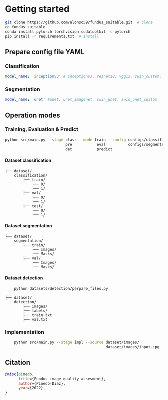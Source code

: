 # Getting started

```bash
git clone https://github.com/alonso59/fundus_suitable.git  # clone
cd fundus_suitable
conda install pytorch torchvision cudatoolkit -c pytorch
pip install -r requirements.txt  # install
```

## Prepare config file YAML

### Classification

```yaml
model_name: 'inceptionv3' # inceptionv3, resnet18, vgg13, swin_custom, swin_tiny, nat_mini, nat_custom
```

### Segmentation

```yaml
model_name: 'unet' #unet, unet_imagenet, swin_unet, swin_unet_custom
```

## Operation modes

### Training, Evaluation & Predict

```bash
python src/main.py --stage class --mode train --config configs/classifier.yaml           
                           pre           eval          configs/segmenter.yaml                           
                           det           predict  
```

#### Dataset classification

    ├── dataset/
        classification/
            ├── train/
                ├── 0/
                ├── 1/
            ├── val/
                ├── 0/  
                ├── 1/
            ├── test/
                ├── 0/
                ├── 1/

#### Dataset segmentation

    ├── dataset/
        segmentation/
            ├── train/
                ├── Images/
                ├── Masks/
            ├── val/
                ├── Images/  
                ├── Masks/

#### Dataset detection

```bash
    python datasets/detection/perpare_files.py
```

    ├── dataset/
        detection/
            ├── images/
            ├── labels/
            ├── train.txt
            ├── val.txt

### Implementation

```bash
    python src/main.py --stage impl --source dataset/images/
                                             dataset/images/input.jpg
```

## Citation

```bibtex
@misc{pinedo,
      title={Fundus image quality assesment}, 
      author={Pinedo-Diaz},
      year={2022},
}
```
